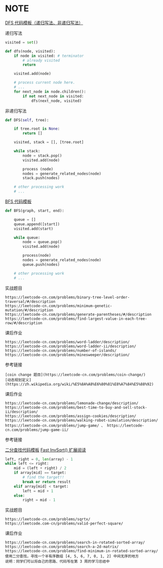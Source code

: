 # NOTE

[DFS 代码模板（递归写法、非递归写法）](https://shimo.im/docs/ddgwCccJQKxkrcTq/read)

递归写法

```python
visited = set()

def dfs(node, visited):
    if node in visited: # terminator
        # already visited
        return

    visited.add(node)

    # process current node here.
    # ...
    for next_node in node.children():
        if not next_node in visited:
            dfs(next_node, visited)
```

非递归写法

```python
def DFS(self, tree):

    if tree.root is None:
        return []

    visited, stack = [], [tree.root]

    while stack:
        node = stack.pop()
        visited.add(node)

        process (node)
        nodes = generate_related_nodes(node)
        stack.push(nodes)

    # other processing work
    # ...
```

[BFS 代码模板](https://shimo.im/docs/P8TqKHGKt3ytkYYd/read)

```python
def BFS(graph, start, end):

    queue = []
    queue.append([start])
    visited.add(start)

    while queue:
        node = queue.pop()
        visited.add(node)

        process(node)
        nodes = generate_related_nodes(node)
        queue.push(nodes)

    # other processing work
    # ...
```

实战题目

    https://leetcode-cn.com/problems/binary-tree-level-order-traversal/#/description
    https://leetcode-cn.com/problems/minimum-genetic-mutation/#/description
    https://leetcode-cn.com/problems/generate-parentheses/#/description
    https://leetcode-cn.com/problems/find-largest-value-in-each-tree-row/#/description

课后作业

    https://leetcode-cn.com/problems/word-ladder/description/
    https://leetcode-cn.com/problems/word-ladder-ii/description/
    https://leetcode-cn.com/problems/number-of-islands/
    https://leetcode-cn.com/problems/minesweeper/description/

参考链接

    [coin change 题目](https://leetcode-cn.com/problems/coin-change/)
    [动态规划定义](https://zh.wikipedia.org/wiki/%E5%8A%A8%E6%80%81%E8%A7%84%E5%88%92)

课后作业

    https://leetcode-cn.com/problems/lemonade-change/description/
    https://leetcode-cn.com/problems/best-time-to-buy-and-sell-stock-ii/description/
    https://leetcode-cn.com/problems/assign-cookies/description/
    https://leetcode-cn.com/problems/walking-robot-simulation/description/
    https://leetcode-cn.com/problems/jump-game/ 、 https://leetcode-cn.com/problems/jump-game-ii/

参考链接

[二分查找代码模板](https://shimo.im/docs/hjQqRQkGgwd9g36J/read)
[Fast InvSqrt() 扩展阅读](https://www.beyond3d.com/content/articles/8/)

```python
left, right = 0, len(array) - 1
while left <= right:
    mid = (left + right) / 2
    if array[mid] == target:
        # find the target!!
        break or return result
    elif array[mid] < target:
        left = mid + 1
    else:
        right = mid - 1
```

实战题目

    https://leetcode-cn.com/problems/sqrtx/
    https://leetcode.com-cn/problems/valid-perfect-square/

课后作业

    https://leetcode-cn.com/problems/search-in-rotated-sorted-array/
    https://leetcode-cn.com/problems/search-a-2d-matrix/
    https://leetcode-cn.com/problems/find-minimum-in-rotated-sorted-array/
    使用二分查找，寻找一个半有序数组 [4, 5, 6, 7, 0, 1, 2] 中间无序的地方
    说明：同学们可以将自己的思路、代码写在第 3 周的学习总结中